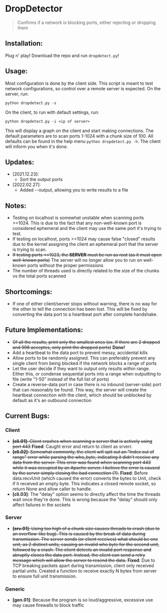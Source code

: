 # DropDetector
> Confirms if a network is blocking ports, either rejecting or dropping them

## Installation:
Plug n' play! Download the repo and run `dropdetect.py`!

## Usage:
Most configuration is done by the client side. This script is meant to test network configurations, so control over a remote server is expected.
On the server, run:
```
python dropdetect.py -s
```
On the client, to run with default settings, run:
```
python dropdetect.py -i <ip of server>
```
This will display a graph on the client and start making connections. The default parameters are to scan ports 1-1024 with a chunk size of 100. All defaults can be found in the help menu `python dropdetect.py -h`. The client will inform you when it's done.

## Updates:
- [2021.12.23]:
  - Sort the output ports
- [2022.02.27]:
  - Added --output, allowing you to write results to a file

## Notes:
- Testing on localhost is somewhat unstable when scanning ports >=1024. This is due to the fact that any non-well-known port is considered ephemeral and the client may use the same port it's trying to test.
- If testing on localhost, ports >=1024 may cause false "closed" results due to the kernel assigning the client an ephemeral port that the server is trying to scan.
- ~~If testing ports <=1023, the **SERVER** must be run as root (as it must open well-known ports)~~ The server will no longer allow you to run on well-known ports without the proper permissions
- The number of threads used is directly related to the size of the chunks vs the total ports scanned

## Shortcomings:
- If one of either client/server stops without warning, there is no way for the other to tell the connection has been lost. This will be fixed by converting the data port to a heartbeat port after complete handshake.

## Future Implementations:
- ~~Of all the results, print only the smallest ones (ex. If there are 2 dropped and 998 acceptes, only print the dropped ports)~~ **Done!**
- Add a heartbeat to the data port to prevent messy, accidental kills
- Allow ports to be randomly assigned. This can preferably prevent any single client from being blocked if the network blocks a range of ports
- Let the user decide if they want to output only results within range. Either this, or condense sequential ports into a range when outputting to file (write "1-50" instead of the full list of ports)
- Create a reverse-data port in case there is no inbound (server-side) port that can reasonably be found. This way, the server will create the heartbeat connection with the client, which should be unblocked by default as it's an outbound connection


## Current Bugs:

### Client
- ~~**[cli.01]**: Client crashes when scanning a server that is actively using port 443~~ **Fixed**: Caught error and return to client as srverr.
- ~~**[cli.02]**: Somewhat commonly, the client will spit out an "Index out of range" error while parsing the who_byte, indicating it didn't receive any data from the server. This error was found when scanning port 443 while it was occupied by an Apache server. I believe the error is caused by the server simply closing the bad connection (?).~~ **Fixed**: Before data.recvUnit (which caused the error) converts the bytes to Unit, check if it received an empty byte. This indicates a closed remote socket, so return None and allow caller to handle.
- **[cli.03]**: The "delay" option seems to directly affect the time the threads wait once they're done. This is wrong because the "delay" should only affect failures in the sockets

### Server
- ~~**[srv.01]**: Using too high of a chunk size causes threads to crash (due to an overflow-like bug). This is caused by the break of data during transmission. The server sends (or client receives) what should be one unit, as 2 distinct units, causing an invalid who byte for the second unit, followed by a crash. The client detects an invalid port response and abruptly closes the data port. Instead, the client can send a retry message which will allow the server to resend the data.~~ **Fixed**: Due to TCP breaking packets apart during transmission, client only received partial units. Created a function to receive exactly N bytes from server to ensure full unit transmission.

### Generic
- **[gen.01]**: Because the program is so loud/aggressive, excessive use may cause firewalls to block traffic
